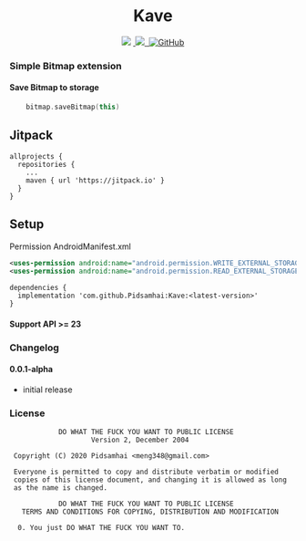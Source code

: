 <h1 align="center">Kave</h1>

<p align="center">
<a href="https://jitpack.io/#Pidsamhai/Kave"> <img src="https://jitpack.io/v/Pidsamhai/Kave.svg" /></a>
<a href="https://kotlinlang.org">&nbsp<img src="https://img.shields.io/badge/Kotlin-1.3.72-blue.svg" /> </a>
<a href="https://github.com/Pidsamhai/Kave/blob/master/License.txt">&nbsp<img alt="GitHub" src="https://img.shields.io/github/license/Pidsamhai/Kave"></a>
</p>

### Simple Bitmap extension

#### Save Bitmap to storage

```kotlin
    bitmap.saveBitmap(this)
```

## Jitpack

```text
allprojects {
  repositories {
    ...
    maven { url 'https://jitpack.io' }
  }
}
```
## Setup

Permission AndroidManifest.xml

```xml
<uses-permission android:name="android.permission.WRITE_EXTERNAL_STORAGE"/>
<uses-permission android:name="android.permission.READ_EXTERNAL_STORAGE"/>
```

```text
dependencies {
  implementation 'com.github.Pidsamhai:Kave:<latest-version>'
}
```

#### Support API >= 23

### Changelog

####  0.0.1-alpha

*  initial release

### License
```text
            DO WHAT THE FUCK YOU WANT TO PUBLIC LICENSE
                    Version 2, December 2004

 Copyright (C) 2020 Pidsamhai <meng348@gmail.com>

 Everyone is permitted to copy and distribute verbatim or modified
 copies of this license document, and changing it is allowed as long
 as the name is changed.

            DO WHAT THE FUCK YOU WANT TO PUBLIC LICENSE
   TERMS AND CONDITIONS FOR COPYING, DISTRIBUTION AND MODIFICATION

  0. You just DO WHAT THE FUCK YOU WANT TO.
```
